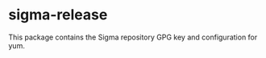 sigma-release
=============

This package contains the Sigma repository GPG key and configuration for yum.
